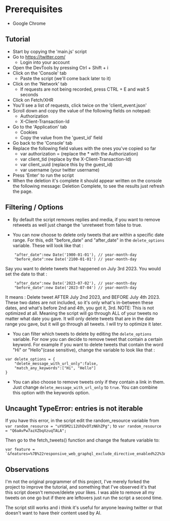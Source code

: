 # Prerequisites
- Google Chrome

## Tutorial

- Start by copying the 'main.js' script
- Go to https://twitter.com/
  - Login into your account
- Open the DevTools by pressing Ctrl + Shift + i
- Click on the 'Console' tab
  - Paste the script (we'll come back later to it)
- Click on the 'Network' tab
  - If requests are not being recorded, press CTRL + E and wait 5 seconds
- Click on Fetch/XHR
- You'll see a list of requests, click twice on the 'client_event.json'
- Scroll down and copy the value of the following fields on notepad:
  - Authorization
  - X-Client-Transaction-Id
- Go to the 'Application' tab
  - Cookies
  - Copy the value from the 'guest_id' field
- Go back to the 'Console' tab
- Replace the following field values with the ones you've copied so far
  - var authorization = (replace the * with the Authorization)
  - var client_tid (replace by the X-Client-Transaction-Id)
  - var client_uuid (replace this by the guest_id)
  - var username (your twitter username)
- Press 'Enter' to run the script
- When the deletion it's complete it should appear written on the console the following message: Deletion Complete, to see the results just refresh the page.

## Filtering / Options

- By default the script removes replies and media, if you want to remove retweets as well just change the 'unretweet from false to true.

- You can now choose to delete only tweets that are within a specific date range. For this, edit "before_date" and "after_date" in the `delete_options` variable. These will look like that :
```
	"after_date":new Date('1900-01-01'), // year-month-day
	"before_date":new Date('2100-01-01') // year-month-day
```
Say you want to delete tweets that happened on July 3rd 2023. You would set the date to that :
```
	"after_date":new Date('2023-07-02'), // year-month-day
	"before_date":new Date('2023-07-04') // year-month-day
```
It means : Delete tweet AFTER July 2nd 2023, and BEFORE July 4th 2023. These two dates are not included, so it's only what's in-between these dates, and what's before 2nd and 4th, you got it, 3rd.
NOTE: This is not optimized at all. Meaning the script will go through ALL of your tweets no matter what date you gave. It will only delete tweets that are in the date range you gave, but it will go through all tweets. I will try to optimize it later.

- You can filter which tweets to delete by editing the `delete_options` variable. For now you can decide to remove tweet that contain a certain keyword. For example if you want to delete tweets that contain the word "Hi" or "Hello"(case sensitive), change the variable to look like that :
```
var delete_options = {
	"delete_message_with_url_only":false,
	"match_any_keywords":["Hi", "Hello"]
}
```
- You can also choose to remove tweets only if they contain a link in them. Just change `delete_message_with_url_only` to `true`. You can combine this option with the keywords option.

## Uncaught TypeError: entries is not iterable

If you have this error, in the script edit the random_resource variable from
`var random_resource = "uYU5M2i12UhDvDTzN6hZPg";`
to
`var random_resource = "Q6aAvPw7azXZbqXzuqTALA";`

Then go to the fetch_tweets() function and change the feature variable to:
```
var feature = `&features=%7B%22responsive_web_graphql_exclude_directive_enabled%22%3Atrue%2C%22verified_phone_label_enabled%22%3Afalse%2C%22creator_subscriptions_tweet_preview_api_enabled%22%3Atrue%2C%22responsive_web_graphql_timeline_navigation_enabled%22%3Atrue%2C%22responsive_web_graphql_skip_user_profile_image_extensions_enabled%22%3Afalse%2C%22tweetypie_unmention_optimization_enabled%22%3Atrue%2C%22responsive_web_edit_tweet_api_enabled%22%3Atrue%2C%22graphql_is_translatable_rweb_tweet_is_translatable_enabled%22%3Atrue%2C%22view_counts_everywhere_api_enabled%22%3Atrue%2C%22longform_notetweets_consumption_enabled%22%3Atrue%2C%22responsive_web_twitter_article_tweet_consumption_enabled%22%3Afalse%2C%22tweet_awards_web_tipping_enabled%22%3Afalse%2C%22freedom_of_speech_not_reach_fetch_enabled%22%3Atrue%2C%22standardized_nudges_misinfo%22%3Atrue%2C%22tweet_with_visibility_results_prefer_gql_limited_actions_policy_enabled%22%3Atrue%2C%22longform_notetweets_rich_text_read_enabled%22%3Atrue%2C%22longform_notetweets_inline_media_enabled%22%3Atrue%2C%22responsive_web_media_download_video_enabled%22%3Afalse%2C%22responsive_web_enhance_cards_enabled%22%3Afalse%7D"`
```

## Observations

I'm not the original programmer of this project, I've merely forked the project to improve the tutorial, and something that I've observed it's that this script doesn't remove/delete your likes. I was able to remove all my tweets on one go but if there are leftovers just run the script a second time.

The script still works and i think it's useful for anyone leaving twitter or that doesn't want to have their content used by AI.

